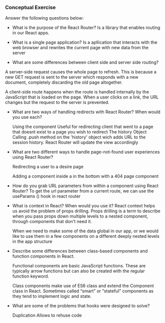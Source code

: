 ### Conceptual Exercise

Answer the following questions below:

- What is the purpose of the React Router?
 Is a library that enables routing in our React apps. 

- What is a single page application?
 Is a apllication that interacts with the web browser and rewrites the current page with new data from the server 

- What are some differences between client side and server side routing?

A server-side request causes the whole page to refresh. This is because a new GET request is sent to the server which responds with a new document, completely discarding the old page altogether.

A client-side route happens when the route is handled internally by the JavaScript that is loaded on the page. When a user clicks on a link, the URL changes but the request to the server is prevented.

- What are two ways of handling redirects with React Router? When would you use each?

  Using the <Redirect> component 
    Useful for redirecting client that went to a page that doesnt exist to a page you wish to redirect
  The history Object
  Calling .push method on the 'history' object wich adds URL to the session history. React Router will update the view accordingly

- What are two different ways to handle page-not-found user experiences using React Router? 

  Redirecting a user to a desire page 

  Adding a <route> component inside a <switch> in the bottom with a 404 page component 

- How do you grab URL parameters from within a component using React Router?
  To get the url parameter from a current route, we can use the useParams () hook in react router 

- What is context in React? When would you use it?
    React context helps us avoid the problem of props drilling. Props drilling is a term to describe when you pass props down multiple levels to a nested component, through components that don't need it.
    
    When we need to make some of the data global in our app, or we would like to use them in a few components on a different deeply nested levels in the app structure

- Describe some differences between class-based components and function
  components in React.
    
    Functional components are basic JavaScript functions. These are typically arrow functions but can also be created with the regular function keyword.

    Class components make use of ES6 class and extend the Component class in React.
    Sometimes called “smart” or “stateful” components as they tend to implement logic and state.

- What are some of the problems that hooks were designed to solve?

  Duplication 
  Allows to rehuse code 